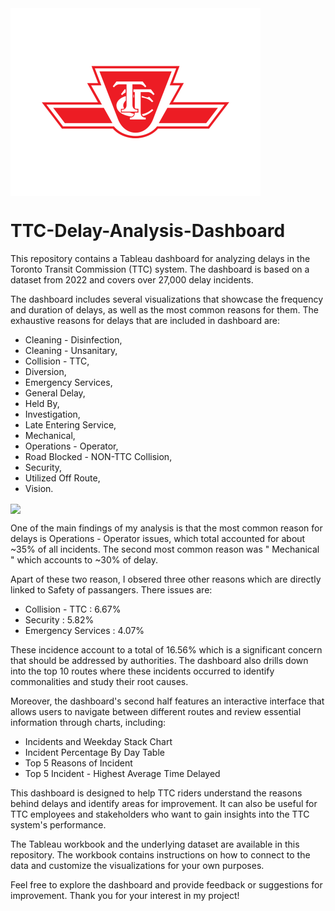 <img align="center" src="Image/Logo.png" height=300>

# TTC-Delay-Analysis-Dashboard

This repository contains a Tableau dashboard for analyzing delays in the Toronto Transit Commission (TTC) system. The dashboard is based on a dataset from 2022 and covers over 27,000 delay incidents.

The dashboard includes several visualizations that showcase the frequency and duration of delays, as well as the most common reasons for them. The exhaustive reasons for delays that are included in dashboard are: 
- Cleaning - Disinfection, 
- Cleaning - Unsanitary,
- Collision - TTC,
- Diversion,
- Emergency Services,
- General Delay,
- Held By,
- Investigation,
- Late Entering Service,
- Mechanical,
- Operations - Operator,
- Road Blocked - NON-TTC Collision,
- Security,
- Utilized Off Route,
- Vision.

<img align="center" src="Image/Dashboad_1.jpg" height=300>

One of the main findings of my analysis is that the most common reason for delays is Operations - Operator issues, which total accounted for about ~35% of all incidents. The second most common reason was " Mechanical " which accounts to ~30% of delay.

Apart of these two reason, I obsered three other reasons which are directly linked to Safety of passangers. There issues are:
- Collision - TTC : 6.67%
- Security : 5.82% 
- Emergency Services : 4.07%

These incidence account to a total of 16.56% which is a significant concern that should be addressed by authorities. The dashboard also drills down into the top 10 routes where these incidents occurred to identify commonalities and study their root causes.

Moreover, the dashboard's second half features an interactive interface that allows users to navigate between different routes and review essential information through charts, including:
- Incidents and Weekday Stack Chart
- Incident Percentage By Day Table
- Top 5 Reasons of Incident
- Top 5 Incident - Highest Average Time Delayed

This dashboard is designed to help TTC riders understand the reasons behind delays and identify areas for improvement. It can also be useful for TTC employees and stakeholders who want to gain insights into the TTC system's performance.

The Tableau workbook and the underlying dataset are available in this repository. The workbook contains instructions on how to connect to the data and customize the visualizations for your own purposes.

Feel free to explore the dashboard and provide feedback or suggestions for improvement. Thank you for your interest in my project!
